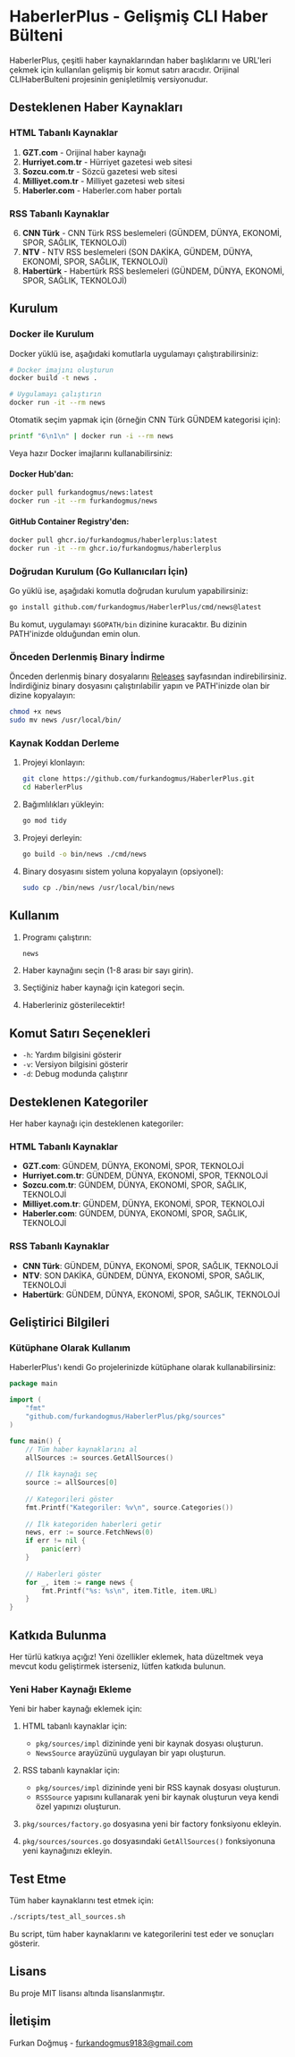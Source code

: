 # HaberlerPlus - Gelişmiş CLI Haber Bülteni

HaberlerPlus, çeşitli haber kaynaklarından haber başlıklarını ve URL'leri çekmek için kullanılan gelişmiş bir komut satırı aracıdır. Orijinal CLIHaberBulteni projesinin genişletilmiş versiyonudur.

## Desteklenen Haber Kaynakları

### HTML Tabanlı Kaynaklar
1. **GZT.com** - Orijinal haber kaynağı
2. **Hurriyet.com.tr** - Hürriyet gazetesi web sitesi
3. **Sozcu.com.tr** - Sözcü gazetesi web sitesi
4. **Milliyet.com.tr** - Milliyet gazetesi web sitesi
5. **Haberler.com** - Haberler.com haber portalı

### RSS Tabanlı Kaynaklar
6. **CNN Türk** - CNN Türk RSS beslemeleri (GÜNDEM, DÜNYA, EKONOMİ, SPOR, SAĞLIK, TEKNOLOJİ)
7. **NTV** - NTV RSS beslemeleri (SON DAKİKA, GÜNDEM, DÜNYA, EKONOMİ, SPOR, SAĞLIK, TEKNOLOJİ)
8. **Habertürk** - Habertürk RSS beslemeleri (GÜNDEM, DÜNYA, EKONOMİ, SPOR, SAĞLIK, TEKNOLOJİ)

## Kurulum

### Docker ile Kurulum

Docker yüklü ise, aşağıdaki komutlarla uygulamayı çalıştırabilirsiniz:

```bash
# Docker imajını oluşturun
docker build -t news .

# Uygulamayı çalıştırın
docker run -it --rm news
```

Otomatik seçim yapmak için (örneğin CNN Türk GÜNDEM kategorisi için):

```bash
printf "6\n1\n" | docker run -i --rm news
```

Veya hazır Docker imajlarını kullanabilirsiniz:

#### Docker Hub'dan:
```bash
docker pull furkandogmus/news:latest
docker run -it --rm furkandogmus/news
```

#### GitHub Container Registry'den:
```bash
docker pull ghcr.io/furkandogmus/haberlerplus:latest
docker run -it --rm ghcr.io/furkandogmus/haberlerplus
```

### Doğrudan Kurulum (Go Kullanıcıları İçin)

Go yüklü ise, aşağıdaki komutla doğrudan kurulum yapabilirsiniz:

```bash
go install github.com/furkandogmus/HaberlerPlus/cmd/news@latest
```

Bu komut, uygulamayı `$GOPATH/bin` dizinine kuracaktır. Bu dizinin PATH'inizde olduğundan emin olun.

### Önceden Derlenmiş Binary İndirme

Önceden derlenmiş binary dosyalarını [Releases](https://github.com/furkandogmus/HaberlerPlus/releases) sayfasından indirebilirsiniz. İndirdiğiniz binary dosyasını çalıştırılabilir yapın ve PATH'inizde olan bir dizine kopyalayın:

```bash
chmod +x news
sudo mv news /usr/local/bin/
```

### Kaynak Koddan Derleme

1. Projeyi klonlayın:
   ```bash
   git clone https://github.com/furkandogmus/HaberlerPlus.git
   cd HaberlerPlus
   ```

2. Bağımlılıkları yükleyin:
   ```bash
   go mod tidy
   ```

3. Projeyi derleyin:
   ```bash
   go build -o bin/news ./cmd/news
   ```

4. Binary dosyasını sistem yoluna kopyalayın (opsiyonel):
   ```bash
   sudo cp ./bin/news /usr/local/bin/news
   ```

## Kullanım

1. Programı çalıştırın:
   ```bash
   news
   ```

2. Haber kaynağını seçin (1-8 arası bir sayı girin).
3. Seçtiğiniz haber kaynağı için kategori seçin.
4. Haberleriniz gösterilecektir!

## Komut Satırı Seçenekleri

- `-h`: Yardım bilgisini gösterir
- `-v`: Versiyon bilgisini gösterir
- `-d`: Debug modunda çalıştırır

## Desteklenen Kategoriler

Her haber kaynağı için desteklenen kategoriler:

### HTML Tabanlı Kaynaklar
- **GZT.com**: GÜNDEM, DÜNYA, EKONOMİ, SPOR, TEKNOLOJİ
- **Hurriyet.com.tr**: GÜNDEM, DÜNYA, EKONOMİ, SPOR, TEKNOLOJİ
- **Sozcu.com.tr**: GÜNDEM, DÜNYA, EKONOMİ, SPOR, SAĞLIK, TEKNOLOJİ
- **Milliyet.com.tr**: GÜNDEM, DÜNYA, EKONOMİ, SPOR, TEKNOLOJİ
- **Haberler.com**: GÜNDEM, DÜNYA, EKONOMİ, SPOR, SAĞLIK, TEKNOLOJİ

### RSS Tabanlı Kaynaklar
- **CNN Türk**: GÜNDEM, DÜNYA, EKONOMİ, SPOR, SAĞLIK, TEKNOLOJİ
- **NTV**: SON DAKİKA, GÜNDEM, DÜNYA, EKONOMİ, SPOR, SAĞLIK, TEKNOLOJİ
- **Habertürk**: GÜNDEM, DÜNYA, EKONOMİ, SPOR, SAĞLIK, TEKNOLOJİ

## Geliştirici Bilgileri

### Kütüphane Olarak Kullanım

HaberlerPlus'ı kendi Go projelerinizde kütüphane olarak kullanabilirsiniz:

```go
package main

import (
    "fmt"
    "github.com/furkandogmus/HaberlerPlus/pkg/sources"
)

func main() {
    // Tüm haber kaynaklarını al
    allSources := sources.GetAllSources()
    
    // İlk kaynağı seç
    source := allSources[0]
    
    // Kategorileri göster
    fmt.Printf("Kategoriler: %v\n", source.Categories())
    
    // İlk kategoriden haberleri getir
    news, err := source.FetchNews(0)
    if err != nil {
        panic(err)
    }
    
    // Haberleri göster
    for _, item := range news {
        fmt.Printf("%s: %s\n", item.Title, item.URL)
    }
}
```

## Katkıda Bulunma

Her türlü katkıya açığız! Yeni özellikler eklemek, hata düzeltmek veya mevcut kodu geliştirmek isterseniz, lütfen katkıda bulunun.

### Yeni Haber Kaynağı Ekleme

Yeni bir haber kaynağı eklemek için:

1. HTML tabanlı kaynaklar için:
   - `pkg/sources/impl` dizininde yeni bir kaynak dosyası oluşturun.
   - `NewsSource` arayüzünü uygulayan bir yapı oluşturun.

2. RSS tabanlı kaynaklar için:
   - `pkg/sources/impl` dizininde yeni bir RSS kaynak dosyası oluşturun.
   - `RSSSource` yapısını kullanarak yeni bir kaynak oluşturun veya kendi özel yapınızı oluşturun.

3. `pkg/sources/factory.go` dosyasına yeni bir factory fonksiyonu ekleyin.
4. `pkg/sources/sources.go` dosyasındaki `GetAllSources()` fonksiyonuna yeni kaynağınızı ekleyin.

## Test Etme

Tüm haber kaynaklarını test etmek için:

```bash
./scripts/test_all_sources.sh
```

Bu script, tüm haber kaynaklarını ve kategorilerini test eder ve sonuçları gösterir.

## Lisans

Bu proje MIT lisansı altında lisanslanmıştır.

## İletişim

Furkan Doğmuş - furkandogmus9183@gmail.com 